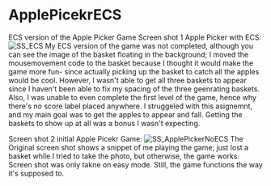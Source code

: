 # ApplePicekrECS
ECS version of the Apple Picker Game
Screen shot 1 Apple Picker with ECS:
![SS_ECS](https://github.com/sljur/ApplePicekrECS/assets/116686483/82941f2a-0c7e-41d0-82e3-faafcbca80e9)
My ECS version of the game was not completed, although you can see the image of the basket floating in the background; I moved the mousemovement code to the basket because I thought it would make the game more fun- since actually picking up the basket to catch all the apples would be cool. However, I wasn't able to get all three baskets to appear since I haven't been able to fix my spacing of the three geenrating baskets. Also, I was unable to even complete the first level of the game, hence why there's no score label placed anywhere. I struggeled with this asignemnt, and my main goal was to get the apples to appear and fall. Getting the baskets to show up at all was a bonus I wasn't expecting.

Screen shot 2 initial Apple Picekr Game:
![SS_ApplePickerNoECS](https://github.com/sljur/ApplePicekrECS/assets/116686483/f74839f1-8613-4906-b309-d765368526e4)
The Original screen shot shows a snippet of me playing the game; just lost a basket while I tried to take the photo, but otherwise, the game works. Screen shot was only takne on easy mode. Still, the game functions the way it's supposed to.
